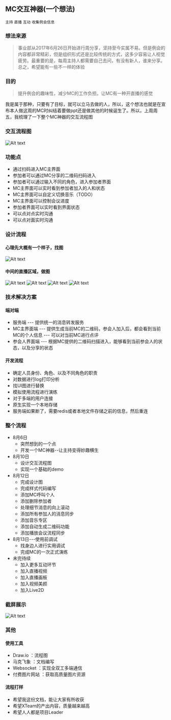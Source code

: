 ## MC交互神器(一个想法)
`主持` `直播` `互动` `收集例会信息`

### 想法来源
> 事业部从2017年6月26日开始进行周分享，坚持至今实属不易。但是例会的内容都非常精彩，但是组织形式还是比较传统的方式，这多少容易让人视觉疲劳。最重要的是，每周主持人都需要自己去问，有没有新人，谁来分享。总之，希望能有一些不一样的体验

### 目的
> 提升例会的趣味性，减少MC的工作负担。让MC有一种开直播的感觉

我是属于那种，只要有了目标，就可以立马去做的人，所以，这个想法也就是在宣布本人做这周的MC时纠结着要做ppt还是做其他的时候诞生了。所以，上周周五，我梳理了一下整个MC神器的交互流程图

### 交互流程图
![Alt text](./artifact.png)

### 功能点 
* 通过扫码进入MC主界面
* 参加者可以通过MC分享的二维码扫码进入
* 参加者可以通过输入不同的角色，进入参加者界面
* MC主界面可以实时看到参加者加入的人和状态
* MC主界面可以自定义切换音乐（TODO）
* MC主界面可以控制会议进度
* 参加者界面可以实时看到界面状态
* 可以点对点实时沟通
* 可以点对面实时沟通

### 设计流程
#### 心理先大概有一个样子，找图
![Alt text](./1.png)
#### 中间的直播区域，做图
![Alt text](./live2.jpeg)
![Alt text](./live1.jpeg)
![Alt text](./live3.jpeg)
![Alt text](./live4.jpeg)

### 技术解决方案
#### 端对端
* 服务端 --- 提供统一的消息转发服务
* MC主界面端 --- 提供生成当前MC的二维码，参会人加入后，都会看到当前MC的个人信息 --- 可以对当前MC进行点评
* 参会人界面端 --- 根据MC提供的二维码扫描进入，能够看到当前参会人的状态，以及分享的状态

#### 开发流程
* 确定人员身份、角色、以及不同角色的职责
* 对数据进行log打印分析
* 找UI图进行替换
* 模拟使用流程进行演练
* 对于多端的用户连接
* 原生实现一个本地存储
* 服务端如果断了，需要redis或者本地文件存储之前的信息，然后重连

### 整个流程 
 * 8月6日
	 * 突然想到的一个点
	 * 开发一个MC神器--让主持变得妙趣横生
 * 8月10日
	 * 设计交互流程图
	 * 实现一个基础的demo
 * 8月12日
	 * 完成设计图
	 * 完成样式代码编写
	 * 添加MC呼叫个人
	 * 添加删除参加者
	 * 处理细节消息的向上滚动
	 * 添加所有参加人的消息同步
	 * 添加音乐专区
	 * 添加自动生成二维码功能
	 * 添加播放会议流程同步
 * 8月13日---使用前调试
	 * 找身边人进行实用调试
	 * 完成MC的一次正式演练
 * 未完待续
	 * 加入更多互动环节
     * 加入直播视频
	 * 加入直播画板
	 * 加入视频美颜
	 * 加入Live2D

### 截屏展示
![Alt text](./main.png)

### 其他
#### 使用工具
* Draw.io ：流程图
* 马克飞象 ：文档编写
* Websocket ：实现全双工多端通信
* 付费图片网站 ：获取高质量图片资源

#### 流程打样
* 希望我这份文档，能让大家有所收获
* 希望XTeam的产出内容，质量越来越高
* 希望人人都是项目Leader